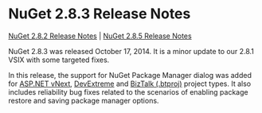 # NuGet 2.8.3 Release Notes

[NuGet 2.8.2 Release Notes](/release-notes/nuget-2.8.2) | [NuGet 2.8.5 Release Notes](/release-notes/nuget-2.8.5)

NuGet 2.8.3 was released October 17, 2014. It is a minor update to our 2.8.1 VSIX with some targeted fixes. 

In this release, the support for NuGet Package Manager dialog was added for [ASP.NET vNext](http://www.asp.net/vnext), [DevExtreme](http://js.devexpress.com/) and [BizTalk (.btproj)](http://msdn.microsoft.com/en-us/library/aa577497.aspx) project types. It also includes reliability bug fixes related to the scenarios of enabling package restore and saving package manager options.  
